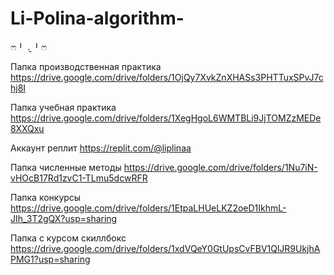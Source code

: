# Li-Polina-algorithm-
ෆ⁠╹⁠ ⁠.̮⁠ ⁠╹⁠ෆ

Папка производственная практика https://drive.google.com/drive/folders/1OjQy7XvkZnXHASs3PHTTuxSPvJ7chj8I

Папка учебная практика https://drive.google.com/drive/folders/1XegHgoL6WMTBLi9JjTOMZzMEDe8XXQxu

Аккаунт реплит 
https://replit.com/@liplinaa

Папка численные методы https://drive.google.com/drive/folders/1Nu7iN-vHOcB17Rd1zvC1-TLmu5dcwRFR

Папка конкурсы https://drive.google.com/drive/folders/1EtpaLHUeLKZ2oeD1IkhmL-JIh_3T2gQX?usp=sharing

Папка с курсом скиллбокс
https://drive.google.com/drive/folders/1xdVQeY0GtUpsCvFBV1QlJR9UkjhAPMG1?usp=sharing
